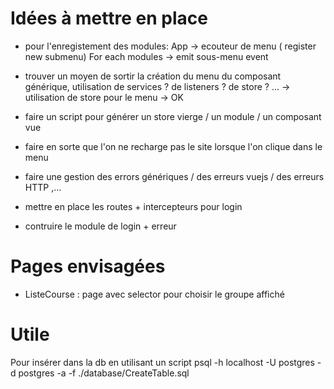# Idées à mettre en place

* pour l'enregistement des modules: App -> ecouteur de menu ( register new submenu)
                     For each modules -> emit sous-menu event


* trouver un moyen de sortir la création du menu du composant générique, utilisation de services ? de listeners ? de store ? ...
 -> utilisation de store pour le menu -> OK

* faire un script pour générer un store vierge / un module / un composant vue

* faire en sorte que l'on ne recharge pas le site lorsque l'on clique dans le menu

* faire une gestion des errors génériques / des erreurs vuejs / des erreurs HTTP ,...

* mettre en place les routes + intercepteurs pour login

* contruire le module de login + erreur



# Pages envisagées

* ListeCourse : page avec selector pour choisir le groupe affiché   


# Utile 

Pour insérer dans la db en utilisant un script
psql -h localhost -U postgres -d postgres -a -f ./database/CreateTable.sql
